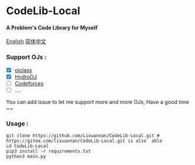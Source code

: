 # CodeLib-Local

#### A Problem's Code Library for Myself

[English](./README.md) [简体中文](./README_zh-CN.md)

### Support OJs :

-   [x] [oiclass](http://www.oiclass.com)
-   [x] [HydroOJ](https://hydro.ac)
-   [ ] [Codeforces](https://codeforces.com/)
-   [ ] ….

You can add issue to let me support more and more OJs, Have a good time ~~

### Usage : 

```shell
git clone https://github.com/Lixuannan/CodeLib-Local.git # https://gitee.com/lixuannan/CodeLib-Local.git is also  able
cd CodeLib-Local
pip3 install -r requirements.txt
python3 main.py
```

